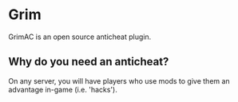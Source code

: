 # Grim

GrimAC is an open source anticheat plugin.

## Why do you need an anticheat?

On any server, you will have players who use mods to give them an advantage
in-game (i.e. 'hacks').

